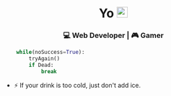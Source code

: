 <div align="center">
  <h1> Yo <img src="https://media.tenor.com/KxSiaeWUXXAAAAAi/raised-hand-people.gif" width="25px"></h1>
</div>
 
<div align="center" style>
    <h3> 💻 Web Developer | 🎮 Gamer </h3> 
</div>

```python
    while(noSuccess=True):
        tryAgain()
        if Dead:
            break
```




- ⚡ If your drink is too cold, just don't add ice.
